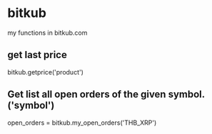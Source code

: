 # bitkub
my functions in bitkub.com

## get last price
bitkub.getprice('product')


## Get list all open orders of the given symbol. ('symbol')
open_orders = bitkub.my_open_orders('THB_XRP')
